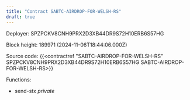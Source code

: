 ```yaml
---
title: "Contract SABTC-AIRDROP-FOR-WELSH-RS"
draft: true
---
```

Deployer: SPZPCKV8CNH9PRX2D3XB44DR9S72H10ERB6S57HG


 



Block height: 189971 (2024-11-06T18:44:06.000Z)

Source code: {{<contractref "SABTC-AIRDROP-FOR-WELSH-RS" SPZPCKV8CNH9PRX2D3XB44DR9S72H10ERB6S57HG SABTC-AIRDROP-FOR-WELSH-RS>}}

Functions:

* send-stx _private_
